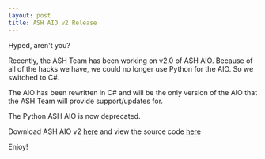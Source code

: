 ```yaml
---
layout: post
title: ASH AIO v2 Release
---
```


Hyped, aren't you?

Recently, the ASH Team has been working on v2.0 of ASH AIO. Because of all of the hacks we have, we could no longer use Python for the AIO.
So we switched to C#.

The AIO has been rewritten in C# and will be the only version of the AIO that the ASH Team will provide support/updates for.

The Python ASH AIO is now deprecated.

Download ASH AIO v2 [here](https://github.com/ASHTeam/ash-aio-2/releases/latest) and view the source code [here](https://github.com/ASHTeam/ash-aio-2/)

Enjoy!
